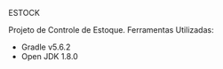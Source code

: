 ESTOCK

Projeto de Controle de Estoque. 
Ferramentas Utilizadas:
  - Gradle v5.6.2
  - Open JDK 1.8.0
